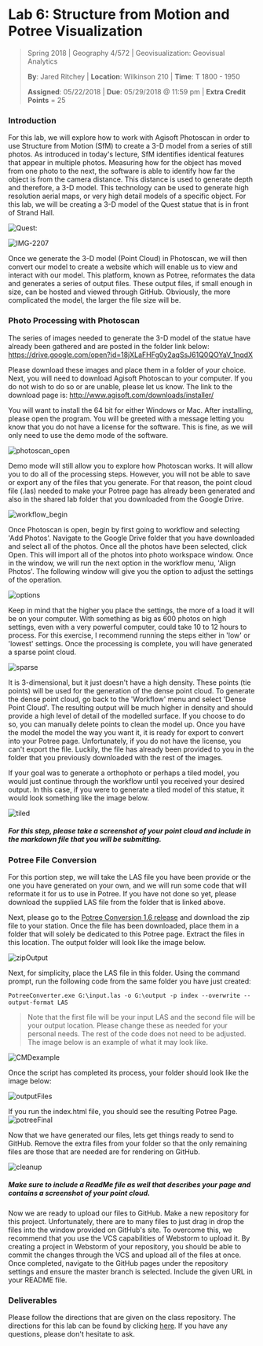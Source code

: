 # Lab 6: Structure from Motion and Potree Visualization

> Spring 2018 | Geography 4/572 | Geovisualization: Geovisual Analytics
>
> **By**: Jared Ritchey | **Location**: Wilkinson 210 | **Time**: T 1800 - 1950
>
> **Assigned**: 05/22/2018 | **Due**: 05/29/2018 @ 11:59 pm | **Extra Credit Points** = 25



### Introduction

For this lab, we will explore how to work with Agisoft Photoscan in order to use Structure from Motion (SfM) to create a 3-D model from a series of still photos. As introduced in today's lecture, SfM identifies identical features that appear in multiple photos. Measuring how for the object has moved from one photo to the next, the software is able to identify how far the object is from the camera distance. This distance is used to generate depth and therefore, a 3-D model. This technology can be used to generate high resolution aerial maps, or very high detail models of a specific object. For this lab, we will be creating a 3-D model of the Quest statue that is in front of Strand Hall.

![Quest: ](img\IMG-2206.JPG)

![IMG-2207](img\IMG-2207.JPG)



Once we generate the 3-D model (Point Cloud) in Photoscan, we will then convert our model to create a website which will enable us to view and interact with our model. This platform, known as Potree, reformates the data and generates a series of output files. These output files, if small enough in size, can be hosted and viewed through GitHub. Obviously, the more complicated the model, the larger the file size will be. 



### Photo Processing with Photoscan

The series of images needed to generate the 3-D model of the statue have already been gathered and are posted in the folder link below: https://drive.google.com/open?id=18jXLaFHFg0y2aqSsJ61Q0QOYaV_1nqdX

Please download these images and place them in a folder of your choice. Next, you will need to download Agisoft Photoscan to your computer. If you do not wish to do so or are unable, please let us know. The link to the download page is: http://www.agisoft.com/downloads/installer/

You will want to install the 64 bit for either Windows or Mac. After installing, please open the program. You will be greeted with a message letting you know that you do not have a license for the software. This is fine, as we will only need to use the demo mode of the software.

![photoscan_open](img\photoscan_open.JPG) 

Demo mode will still allow you to explore how Photoscan works. It will allow you to do all of the processing steps. However, you will not be able to save or export any of the files that you generate. For that reason, the point cloud file (.las) needed to make your Potree page has already been generated and also in the shared lab folder that you downloaded from the Google Drive.

![workflow_begin](img\workflow_begin.JPG)

Once Photoscan is open, begin by first going to workflow and selecting 'Add Photos'. Navigate to the Google Drive folder that you have downloaded and select all of the photos. Once all the photos have been selected, click Open. This will import all of the photos into photo workspace window. Once in the window, we will run the next option in the workflow menu, 'Align Photos'. The following window will give you the option to adjust the settings of the operation. 

![options](img\options.JPG)

Keep in mind that the higher you place the settings, the more of a load it will be on your computer. With something as big as 600 photos on high settings, even with a very powerful computer, could take 10 to 12 hours to process. For this exercise, I recommend running the steps either in 'low' or 'lowest' settings. Once the processing is complete, you will have generated a sparse point cloud. 

![sparse](img\sparse.JPG)

It is 3-dimensional, but it just doesn't have a high density. These points (tie points) will be used for the generation of the dense point cloud. To generate the dense point cloud, go back to the 'Workflow' menu and select 'Dense Point Cloud'. The resulting output will be much higher in density and should provide a high level of detail of the modelled surface. If you choose to do so, you can manually delete points to clean the model up. Once you have the model the model the way you want it, it is ready for export to convert into your Potree page. Unfortunately, if you do not have the license, you can't export the file. Luckily, the file has already been provided to you in the folder that you previously downloaded with the rest of the images.

If your goal was to generate a orthophoto or perhaps a tiled model, you would just continue through the workflow until you received your desired output. In this case, if you were to generate a tiled model of this statue, it would look something like the image below.

![tiled](img\tiled.JPG)

##### For this step, please take a screenshot of your point cloud and include in the markdown file that you will be submitting.



### Potree File Conversion

For this portion step, we will take the LAS file you have been provide or the one you have generated on your own, and we will run some code that will reformate it for us to use in Potree. If you have not done so yet, please download the supplied LAS file from the folder that is linked above. 



Next, please go to the [Potree Conversion 1.6 release](https://github.com/potree/PotreeConverter/releases/tag/1.6) and download the zip file to your station. Once the file has been downloaded, place them in a folder that will solely be dedicated to this Potree page. Extract the files in this location. The output folder will look like the image below.

![zipOutput](img\zipOutput.JPG) 

Next, for simplicity, place the LAS file in this folder. Using the command prompt, run the following code from the same folder you have just created:

`PotreeConverter.exe G:\input.las -o G:\output -p index --overwrite --output-format LAS`

> Note that the first file will be your input LAS and the second file will be your output location. Please change these as needed for your personal needs. The rest of the code does not need to be adjusted. The image below is an example of what it may look like.

![CMDexample](img\CMDexample.JPG)



Once the script has completed its process, your folder should look like the image below:

![outputFiles](img\outputFiles.JPG)



If you run the index.html file, you should see the resulting Potree Page.![potreeFinal](img\potreeFinal.JPG)



Now that we have generated our files, lets get things ready to send to GitHub. Remove the extra files from your folder so that the only remaining files are those that are needed are for rendering on GitHub. 

![cleanup](img\cleanup.JPG) 

##### Make sure to include a ReadMe file as well that describes your page and contains a screenshot of your point cloud. 



Now we are ready to upload our files to GitHub. Make a new repository for this project. Unfortunately, there are to many files to just drag in drop the files into the window provided on GitHub's site. To overcome this, we recommend that you use the VCS capabilities of Webstorm to upload it. By creating a project in Webstorm of your repository, you should be able to commit the changes through the VCS and upload all of the files at once. Once completed, navigate to the GitHub pages under the repository settings and ensure the master branch is selected. Include the given URL in your README file.



### Deliverables

Please follow the directions that are given on the class repository. The directions for this lab can be found by clicking [here](http://geoviz.ceoas.oregonstate.edu/geog4572/labs/lab06/). If you have any questions, please don't hesitate to ask. 



